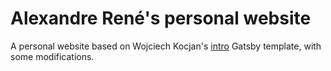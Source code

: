 # Alexandre René's personal website

A personal website based on Wojciech Kocjan's [intro](https://github.com/wkocjan/gatsby-theme-intro) Gatsby template, with some modifications.
